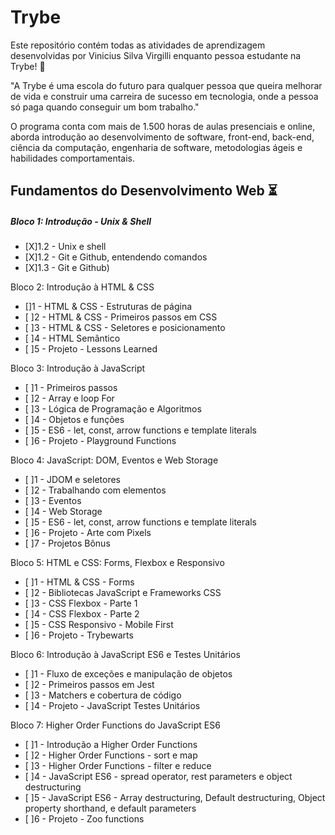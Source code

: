 # Trybe

Este repositório contém todas as atividades de aprendizagem desenvolvidas por Vinicius Silva Virgilli enquanto pessoa estudante na Trybe! :rocket:

"A Trybe é uma escola do futuro para qualquer pessoa que queira melhorar de vida e construir uma carreira de sucesso em tecnologia, onde a pessoa só paga quando conseguir um bom trabalho."

O programa conta com mais de 1.500 horas de aulas presenciais e online, aborda introdução ao desenvolvimento de software, front-end, back-end, ciência da computação, engenharia de software, metodologias ágeis e habilidades comportamentais.

## Fundamentos do Desenvolvimento Web :hourglass_flowing_sand:

##### Bloco 1: Introdução - Unix & Shell

- [X]1.2 - Unix e shell
- [X]1.2 - Git e Github, entendendo comandos
- [X]1.3 - Git e Github)

Bloco 2: Introdução à HTML & CSS

- []1 - HTML & CSS - Estruturas de página
- [ ]2 - HTML & CSS - Primeiros passos em CSS
- [ ]3 - HTML & CSS - Seletores e posicionamento
- [ ]4 - HTML Semântico
- [ ]5 - Projeto - Lessons Learned

Bloco 3: Introdução à JavaScript

- [ ]1 - Primeiros passos
- [ ]2 - Array e loop For
- [ ]3 - Lógica de Programação e Algoritmos
- [ ]4 - Objetos e funções
- [ ]5 - ES6 - let, const, arrow functions e template literals
- [ ]6 - Projeto - Playground Functions

Bloco 4: JavaScript: DOM, Eventos e Web Storage

- [ ]1 - JDOM e seletores
- [ ]2 - Trabalhando com elementos
- [ ]3 - Eventos
- [ ]4 - Web Storage
- [ ]5 - ES6 - let, const, arrow functions e template literals
- [ ]6 - Projeto - Arte com Pixels
- [ ]7 - Projetos Bônus

Bloco 5: HTML e CSS: Forms, Flexbox e Responsivo

- [ ]1 - HTML & CSS - Forms
- [ ]2 - Bibliotecas JavaScript e Frameworks CSS
- [ ]3 - CSS Flexbox - Parte 1
- [ ]4 - CSS Flexbox - Parte 2
- [ ]5 - CSS Responsivo - Mobile First
- [ ]6 - Projeto - Trybewarts

Bloco 6: Introdução à JavaScript ES6 e Testes Unitários

- [ ]1 - Fluxo de exceções e manipulação de objetos
- [ ]2 - Primeiros passos em Jest
- [ ]3 - Matchers e cobertura de código
- [ ]4 - Projeto - JavaScript Testes Unitários

Bloco 7: Higher Order Functions do JavaScript ES6

- [ ]1 - Introdução a Higher Order Functions
- [ ]2 - Higher Order Functions - sort e map
- [ ]3 - Higher Order Functions - filter e reduce
- [ ]4 - JavaScript ES6 - spread operator, rest parameters e object destructuring
- [ ]5 - JavaScript ES6 - Array destructuring, Default destructuring, Object property shorthand, e default parameters
- [ ]6 - Projeto - Zoo functions


